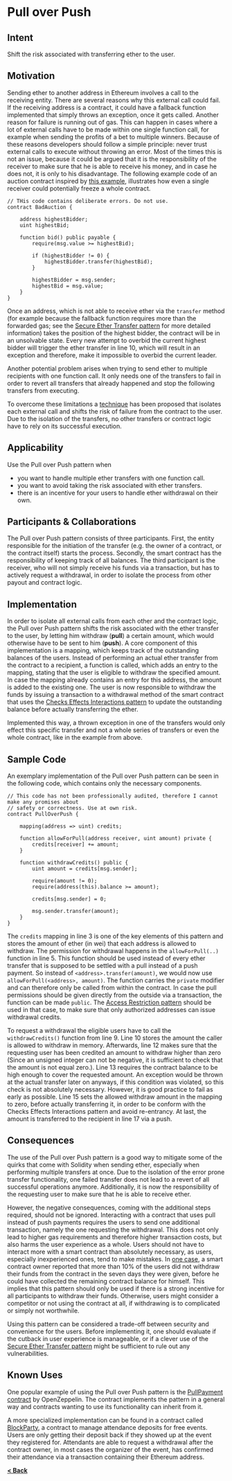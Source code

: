 # Pull over Push

## Intent

Shift the risk associated with transferring ether to the user.

## Motivation
Sending ether to another address in Ethereum involves a call to the receiving entity. There are several reasons why this external call could fail. If the receiving address is a contract, it could have a fallback function implemented that simply throws an exception, once it gets called. Another reason for failure is running out of gas. This can happen in cases where a lot of external calls have to be made within one single function call, for example when sending the profits of a bet to multiple winners. Because of these reasons developers should follow a simple principle: never trust external calls to execute without throwing an error. Most of the times this is not an issue, because it could be argued that it is the responsibility of the receiver to make sure that he is able to receive his money, and in case he does not, it is only to his disadvantage. The following example code of an auction contract inspired by [this example](https://consensys.github.io/smart-contract-best-practices/known_attacks/#dos-with-unexpected-revert), illustrates how even a single receiver could potentially freeze a whole contract.

```Solidity
// THis code contains deliberate errors. Do not use.
contract BadAuction {

    address highestBidder;
    uint highestBid;

    function bid() public payable {
        require(msg.value >= highestBid);

        if (highestBidder != 0) {
            highestBidder.transfer(highestBid);
        }

        highestBidder = msg.sender;
        highestBid = msg.value;
    }
}
```

Once an address, which is not able to receive ether via the `transfer` method (for example because the fallback function requires more than the forwarded gas; see the [Secure Ether Transfer pattern](./secure_ether_transfer.md) for more detailed information) takes the position of the highest bidder, the contract will be in an unsolvable state. Every new attempt to overbid the current highest bidder will trigger the ether transfer in line 10, which will result in an exception and therefore, make it impossible to overbid the current leader.

Another potential problem arises when trying to send ether to multiple recipients with one function call. It only needs one of the transfers to fail in order to revert all transfers that already happened and stop the following transfers from executing.

To overcome these limitations a [technique](https://blog.zeppelin.solutions/onward-with-ethereum-smart-contract-security-97a827e47702) has been proposed that isolates each external call and shifts the risk of failure from the contract to the user. Due to the isolation of the transfers, no other transfers or contract logic have to rely on its successful execution.

## Applicability

Use the Pull over Push pattern when
* you want to handle multiple ether transfers with one function call.
* you want to avoid taking the risk associated with ether transfers.
* there is an incentive for your users to handle ether withdrawal on their own.

## Participants & Collaborations

The Pull over Push pattern consists of three participants. First, the entity responsible for the initiation of the transfer (e.g. the owner of a contract, or the contract itself) starts the process. Secondly, the smart contract has the responsibility of keeping track of all balances. The third participant is the receiver, who will not simply receive his funds via a transaction, but has to actively request a withdrawal, in order to isolate the process from other payout and contract logic.

## Implementation

In order to isolate all external calls from each other and the contract logic, the Pull over Push pattern shifts the risk associated with the ether transfer to the user, by letting him withdraw (**pull**) a certain amount, which would otherwise have to be sent to him (**push**). A core component of this implementation is a mapping, which keeps track of the outstanding balances of the users. Instead of performing an actual ether transfer from the contract to a recipient, a function is called, which adds an entry to the mapping, stating that the user is eligible to withdraw the specified amount. In case the mapping already contains an entry for this address, the amount is added to the existing one. The user is now responsible to withdraw the funds by issuing a transaction to a withdrawal method of the smart contract that uses the [Checks Effects Interactions pattern](./checks_effects_interactions.md) to update the outstanding balance before actually transferring the ether.

Implemented this way, a thrown exception in one of the transfers would only effect this specific transfer and not a whole series of transfers or even the whole contract, like in the example from above.

## Sample Code
An exemplary implementation of the Pull over Push pattern can be seen in the following code, which contains only the necessary components.

```Solidity
// This code has not been professionally audited, therefore I cannot make any promises about
// safety or correctness. Use at own risk.
contract PullOverPush {

    mapping(address => uint) credits;

    function allowForPull(address receiver, uint amount) private {
        credits[receiver] += amount;
    }

    function withdrawCredits() public {
        uint amount = credits[msg.sender];

        require(amount != 0);
        require(address(this).balance >= amount);

        credits[msg.sender] = 0;

        msg.sender.transfer(amount);
    }
}
```

The `credits` mapping in line 3 is one of the key elements of this pattern and stores the amount of ether (in wei) that each address is allowed to withdraw. The permission for withdrawal happens in the `allowForPull(..)` function in line 5. This function should be used instead of every ether transfer that is supposed to be settled with a pull instead of a push payment. So instead of `<address>.transfer(amount)`, we would now use `allowForPull(<address>, amount)`. The function carries the `private` modifier and can therefore only be called from within the contract. In case the pull permissions should be given directly from the outside via a transaction, the function can be made `public`. The [Access Restriction pattern](./access_restriction.md) should be used in that case, to make sure that only authorized addresses can issue withdrawal credits.

To request a withdrawal the eligible users have to call the `withdrawCredits()` function from line 9. Line 10 stores the amount the caller is allowed to withdraw in memory. Afterwards, line 12 makes sure that the requesting user has been credited an amount to withdraw higher than zero (Since an unsigned integer can not be negative, it is sufficient to check that the amount is not equal zero.). Line 13 requires the contract balance to be high enough to cover the requested amount. An exception would be thrown at the actual transfer later on anyways, if this condition was violated, so this check is not absolutely necessary. However, it is good practice to fail as early as possible. Line 15 sets the allowed withdraw amount in the mapping to zero, before actually transferring it, in order to be conform with the Checks Effects Interactions pattern and avoid re-entrancy. At last, the amount is transferred to the recipient in line 17 via a push.

## Consequences

The use of the Pull over Push pattern is a good way to mitigate some of the quirks that come with Solidity when sending ether, especially when performing multiple transfers at once. Due to the isolation of the error prone transfer functionality, one failed transfer does not lead to a revert of all successful operations anymore. Additionally, it is now the responsibility of the requesting user to make sure that he is able to receive ether.

However, the negative consequences, coming with the additional steps required, should not be ignored. Interacting with a contract that uses pull instead of push payments requires the users to send one additional transaction, namely the one requesting the withdrawal. This does not only lead to higher gas requirements and therefore higher transaction costs, but also harms the user experience as a whole. Users should not have to interact more with a smart contract than absolutely necessary, as users, especially inexperienced ones, tend to make mistakes. In [one case](https://medium.com/@makoto_inoue/a-smartcontract-best-practice-push-pull-or-give-b2e8428e032a), a smart contract owner reported that more than 10% of the users did not withdraw their funds from the contract in the seven days they were given, before he could have collected the remaining contract balance for himself. This implies that this pattern should only be used if there is a strong incentive for all participants to withdraw their funds. Otherwise, users might consider a competitor or not using the contract at all, if withdrawing is to complicated or simply not worthwhile.

Using this pattern can be considered a trade-off between security and convenience for the users. Before implementing it, one should evaluate if the cutback in user experience is manageable, or if a clever use of the [Secure Ether Transfer pattern](./secure_ether_transfer.md) might be sufficient to rule out any vulnerabilities.

## Known Uses
One popular example of using the Pull over Push pattern is the [PullPayment contract](https://github.com/OpenZeppelin/openzeppelin-contracts/blob/master/contracts/security/PullPayment.sol) by OpenZeppelin. The contract implements the pattern in a general way and contracts wanting to use its functionality can inherit from it.

A more specialized implementation can be found in a contract called [BlockParty](https://github.com/makoto/blockparty/blob/master/contracts/Conference.sol), a contract to manage attendance deposits for free events. Users are only getting their deposit back if they showed up at the event they registered for. Attendants are able to request a withdrawal after the contract owner, in most cases the organizer of the event, has confirmed their attendance via a transaction containing their Ethereum address.

[**< Back**](https://fravoll.github.io/solidity-patterns/)
